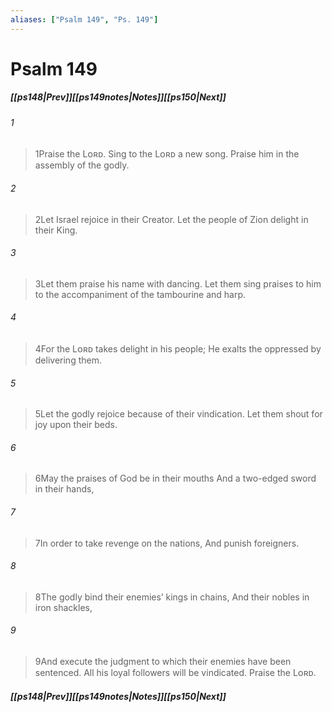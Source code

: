 ```yaml
---
aliases: ["Psalm 149", "Ps. 149"]
---
```

# Psalm 149
##### <span class=arrow-left></span>[[ps148|Prev]]<span class=navigation-separator></span>[[ps149notes|Notes]]<span class=navigation-separator></span>[[ps150|Next]]<span class=arrow-right></span>
###### 1
><span class=verse-first-poetry>1</span>Praise the Lᴏʀᴅ.
>Sing to the Lᴏʀᴅ a new song.
>Praise him in the assembly of the godly.
###### 2
><span class=verse-body-poetry>2</span>Let Israel rejoice in their Creator.
>Let the people of Zion delight in their King.
###### 3
><span class=verse-body-poetry>3</span>Let them praise his name with dancing.
>Let them sing praises to him to the accompaniment of the tambourine and harp.
###### 4
><span class=verse-body-poetry>4</span>For the Lᴏʀᴅ takes delight in his people;
>He exalts the oppressed by delivering them.
<div class=paragraph-break></div>

###### 5
><span class=verse-first-poetry>5</span>Let the godly rejoice because of their vindication.
>Let them shout for joy upon their beds.
###### 6
><span class=verse-body-poetry>6</span>May the praises of God be in their mouths
>And a two-edged sword in their hands,
###### 7
><span class=verse-body-poetry>7</span>In order to take revenge on the nations,
>And punish foreigners.
###### 8
><span class=verse-body-poetry>8</span>The godly bind their enemies’ kings in chains,
>And their nobles in iron shackles,
###### 9
><span class=verse-body-poetry>9</span>And execute the judgment to which their enemies have been sentenced.
>All his loyal followers will be vindicated.
>Praise the Lᴏʀᴅ.
##### <span class=arrow-left></span>[[ps148|Prev]]<span class=navigation-separator></span>[[ps149notes|Notes]]<span class=navigation-separator></span>[[ps150|Next]]<span class=arrow-right></span>